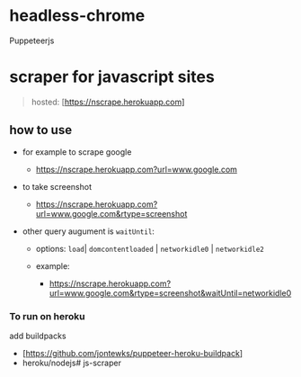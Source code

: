 # headless-chrome
Puppeteerjs
# scraper for javascript sites

> hosted: [https://nscrape.herokuapp.com]

## how to use
- for example to scrape google

    - https://nscrape.herokuapp.com?url=www.google.com

- to take screenshot

    - https://nscrape.herokuapp.com?url=www.google.com&rtype=screenshot

- other query augument is `waitUntil`:
    - options: `load`| `domcontentloaded` | `networkidle0` | `networkidle2`

    - example: 
    
        - https://nscrape.herokuapp.com?url=www.google.com&rtype=screenshot&waitUntil=networkidle0



### To run on heroku
add buildpacks
- [https://github.com/jontewks/puppeteer-heroku-buildpack]
- heroku/nodejs# js-scraper
